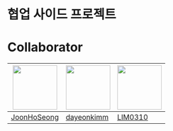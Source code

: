 # 협업 사이드 프로젝트

# Collaborator
|[<img src="https://avatars.githubusercontent.com/u/87454608?v=4" width="100">](https://github.com/JoonHoSeong)|[<img src="https://avatars.githubusercontent.com/u/164486991?v=4" width="100">]([dayeonkimm](https://github.com/dayeonkimm))|[<img src="https://avatars.githubusercontent.com/u/84219820?v=4" width="100">](https://github.com/LSY310)|
|---------------------------------------|---------------------------------------|---------------------------------------|
|[JoonHoSeong](https://github.com/JoonHoSeong)|[dayeonkimm](https://github.com/dayeonkimm)|[LIM0310](https://github.com/LSY310)|


